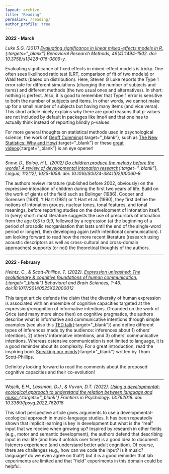 ```yaml
---
layout: archive
title: "Reading"
permalink: /reading/
author_profile: true
---
```


**2022 - March**

*Luke S.G. (2017) [Evaluating significance in linear mixed-effects models in R.](https://pubmed.ncbi.nlm.nih.gov/27620283/){:targets="_blank"} Behavioral Research Methods, 49(4):1494-1502. doi: 10.3758/s13428-016-0809-y.*

Evaluating significance of fixed effects in mixed-effect models is tricky. One often sees likelihood ratio test (LRT, comparison of fit of two models) or Wald tests (based on distribution). Here, Steven G Luke reports the Type 1 error rate for different simulations (changing the number of subjects and items) and different methods (the two usual ones and alternatives). In short: nothing is perfect. Also, it is good to remember that Type 1 error is sensitive to both the number of subjects and items. In other words, we cannot make up for a small number of subjects but having many items (and vice versa). This short article nicely explains why there are good reasons that p-values are not included by default in packages like lme4 and that one has to actually think instead of reporting blindly p-values.

For more general thoughts on statistical methods used in psychological science, the work of [Geoff Cumming](https://scholar.google.com/citations?user=0YcrKmYAAAAJ&hl=en){:target="_blank”}, such as [The New Statistics: Why and How](https://journals.sagepub.com/doi/10.1177/0956797613504966){:target="_blank”} or these [great videos](https://www.youtube.com/user/geoffdcumming/videos){:target="_blank”} is an eye opener!

***

*Snow, D., Balog, H.L. (2002) [Do children produce the melody before the words? A review of developmental intonation research](https://www.sciencedirect.com/science/article/pii/S0024384102000608?via%3Dihub){:target="_blank”}, Lingua, 112(12), 1025-1058. doi: 10.1016/S0024-3841(02)00060-8*

The authors review literature (published before 2002, obviously) on the expressive intonation of children during the first two years of life. Build on the work of giants of the field such as Bolinger (1986), Cooper and Sorensen (1981), ’t Hart (1981) or ’t Hart et al. (1990), they first define the notions of intonation groups, nuclear tones, tonal features, and tonal meanings, before reporting studies on the development of intonation itself. In (very) short: most literature suggests the use of precursors of intonation from the age 0;3 to 0;9, followed by a regression (at the beginning of a period of prosodic reorganisation that lasts until the end of the single-word period or longer), then developing again (with intentional communication). I am looking forward to read how the more recent literature (research using acoustic descriptors as well as cross-cultural and cross-domain approaches) supports (or not) the theoretical thoughts of the authors.

***

**2022 - February**

*Heintz, C., & Scott-Phillips, T. (2022). [Expression unleashed: The evolutionary & cognitive foundations of human communication.](https://pubmed.ncbi.nlm.nih.gov/34983701/){:target="_blank"} Behavioral and Brain Sciences, 1-46. doi:10.1017/S0140525X22000012*

This target article defends the claim that the diversity of human expression is associated with an ensemble of cognitive capacities targeted at the expression/recognition of informative intentions. Grounded on the work of Grice (and many more since then) on cognitive pragmatics, the authors describe what is informative and communicative intentions through simple examples (see also this [TED talk](https://www.ted.com/talks/thom_scott_phillips_how_communication_makes_us_human){:target="_blank”}) and define different types of inferences made by the audience: inferences about 1) others’ intentions, 2) others’ informative intentions, and 3) others’ communicative intentions. Whereas ostensive communication is not limited to language, it is a good reminder about its complexity. For a great introduction, read the inspiring book [Speaking our minds](https://thomscottphillips.com/book/){:target="_blank”} written by Thom Scott-Phillips.

Definitely looking forward to read the comments about the proposed cognitive capacities and their co-evolution!

***

*Wojcik, E.H., Lassman, D.J., & Vuvan, D.T. (2022). [Using a developmental-ecological approach to understand the relation between language and music.](https://www.frontiersin.org/articles/10.3389/fpsyg.2022.762018/full){:targets="_blank"} Frontiers in Psychology. 13:762018. doi: 10.3389/fpsyg.2022.762018* 

This short perspective article gives arguments to use a developmental-ecological approach in music-language studies. It has been repeatedly shown that implicit learning is key in development but what is the “real” input that we receive when growing up? Inspired by research in other fields (e.g., motor and semantic development), the authors defend that describing input in real life (and how it unfolds over time) is a good idea to document listeners experience (and understand better adult cognition). Of course, there are challenges (e.g., how can we code the input? is it music? language? do we even agree on that?) but it is a good reminder that lab experiments are limited and that “field” experiments in this domain could be helpful.
